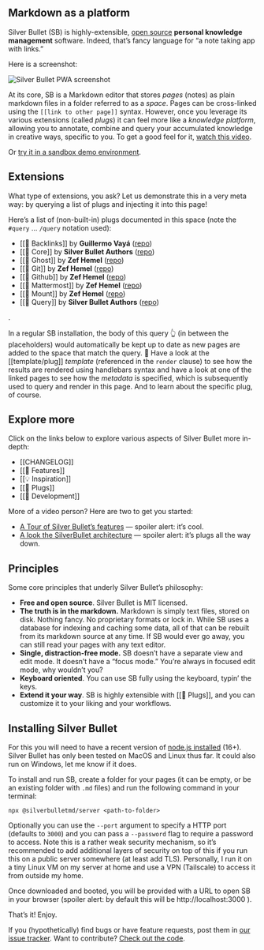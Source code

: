 ## Markdown as a platform
Silver Bullet (SB) is highly-extensible, [open source](https://github.com/silverbulletmd/silverbullet) **personal knowledge management** software. Indeed, that’s fancy language for “a note taking app with links.”

Here is a screenshot:

![Silver Bullet PWA screenshot](silverbullet-pwa.png)

At its core, SB is a Markdown editor that stores _pages_ (notes) as plain markdown files in a folder referred to as a _space_. Pages can be cross-linked using the `[[link to other page]]` syntax. However, once you leverage its various extensions (called _plugs_) it can feel more like a _knowledge platform_, allowing you to annotate, combine and query your accumulated knowledge in creative ways, specific to you. To get a good feel for it, [watch this video](https://youtu.be/RYdc3UF9gok).

Or [try it in a sandbox demo environment](https://demo.silverbullet.md/Sandbox).

## Extensions
What type of extensions, you ask? Let us demonstrate this in a very meta way: by querying a list of plugs and injecting it into this page!

Here’s a list of (non-built-in) plugs documented in this space (note the `#query` ... `/query` notation used):

<!-- #query page where type = "plug" order by name render [[template/plug]] -->
* [[🔌 Backlinks]] by **Guillermo Vayá** ([repo](https://github.com/Willyfrog/silverbullet-backlinks))
* [[🔌 Core]] by **Silver Bullet Authors** ([repo](https://github.com/silverbulletmd/silverbullet))
* [[🔌 Ghost]] by **Zef Hemel** ([repo](https://github.com/silverbulletmd/silverbullet-ghost))
* [[🔌 Git]] by **Zef Hemel** ([repo](https://github.com/silverbulletmd/silverbullet-github))
* [[🔌 Github]] by **Zef Hemel** ([repo](https://github.com/silverbulletmd/silverbullet-github))
* [[🔌 Mattermost]] by **Zef Hemel** ([repo](https://github.com/silverbulletmd/silverbullet-mattermost))
* [[🔌 Mount]] by **Zef Hemel** ([repo](https://github.com/silverbulletmd/silverbullet-mount))
* [[🔌 Query]] by **Silver Bullet Authors** ([repo](https://github.com/silverbulletmd/silverbullet))
<!-- /query -->.

In a regular SB installation, the body of this query 👆 (in between the placeholders) would automatically be kept up to date as new pages are added to the space that match the query. 🤯 Have a look at the [[template/plug]] _template_ (referenced in the `render` clause) to see how the results are rendered using handlebars syntax and have a look at one of the linked pages to see how the _metadata_ is specified, which is subsequently used to query and render in this page. And to learn about the specific plug, of course.

## Explore more
Click on the links below to explore various aspects of Silver Bullet more in-depth:

* [[CHANGELOG]]
* [[🤯 Features]]
* [[💡 Inspiration]]
* [[🔌 Plugs]]
* [[🔨 Development]]

More of a video person? Here are two to get you started:

* [A Tour of Silver Bullet’s features](https://youtu.be/RYdc3UF9gok) — spoiler alert: it’s cool.
* [A look the SilverBullet architecture](https://youtu.be/mXCGau05p5o) — spoiler alert: it’s plugs all the way down.

## Principles
Some core principles that underly Silver Bullet’s philosophy:

* **Free and open source**. Silver Bullet is MIT licensed.
* **The truth is in the markdown.** Markdown is simply text files, stored on disk. Nothing fancy. No proprietary formats or lock in. While SB uses a database for indexing and caching some data, all of that can be rebuilt from its markdown source at any time. If SB would ever go away, you can still read your pages with any text editor.
* **Single, distraction-free mode.** SB doesn’t have a separate view and edit mode. It doesn’t have a “focus mode.” You’re always in focused edit mode, why wouldn’t you?
* **Keyboard oriented**. You can use SB fully using the keyboard, typin’ the keys.
* **Extend it your way**. SB is highly extensible with [[🔌 Plugs]], and you can customize it to your liking and your workflows.

## Installing Silver Bullet
For this you will need to have a recent version of [node.js installed](https://nodejs.org/en/) (16+). Silver Bullet has only been tested on MacOS and Linux thus far. It could also run on Windows, let me know if it does.

To install and run SB, create a folder for your pages (it can be empty, or be an existing folder with `.md` files) and run the following command in your terminal:

    npx @silverbulletmd/server <path-to-folder>

Optionally you can use the `--port` argument to specify a HTTP port (defaults to `3000`) and you can pass a `--password` flag to require a password to access. Note this is a rather weak security mechanism, so it’s recommended to add additional layers of security on top of this if you run this on a public server somewhere (at least add TLS). Personally, I run it on a tiny Linux VM on my server at home and use a VPN (Tailscale) to access it from outside my home.

Once downloaded and booted, you will be provided with a URL to open SB in your browser (spoiler alert: by default this will be http://localhost:3000 ).

That’s it! Enjoy.

If you (hypothetically) find bugs or have feature requests, post them in [our issue tracker](https://github.com/silverbulletmd/silverbullet/issues). Want to contribute? [Check out the code](https://github.com/silverbulletmd/silverbullet).
